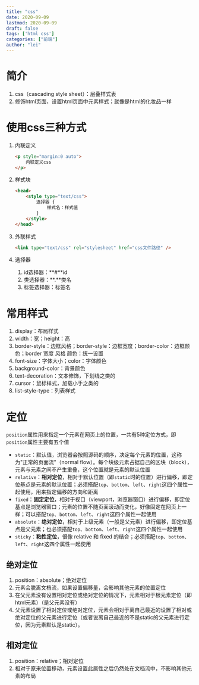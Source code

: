 ```yaml
---
title: "css"
date: 2020-09-09
lastmod: 2020-09-09
draft: false
tags: ['html css']
categories: ["前端"]
author: "lei"
---
```


# 简介

1. css（cascading style sheet）：层叠样式表
2. 修饰html页面，设置html页面中元素样式；就像是html的化妆品一样

# 使用css三种方式

1. 内联定义

   ```html
   <p style="margin:0 auto">
       内联定义css
   </p>
   ```

2. 样式块

   ```html
   <head>
       <style type="text/css">
           选择器 {
               样式名：样式值
           }
       </style>
   </head>
   ```

3. 外联样式

   ```html
   <link type="text/css" rel="stylesheet" href="css文件路径" />
   ```

4. 选择器

   1. id选择器：**#**id
   2. 类选择器：**.**类名
   3. 标签选择器：标签名

# 常用样式

1. display：布局样式
2. width：宽；height：高
3. border-style：边框风格；border-style：边框宽度；border-color：边框颜色；border 宽度 风格 颜色：统一设置
4. font-size：字体大小；color：字体颜色
5. background-color：背景颜色
6. text-decoration：文本修饰，下划线之类的
7. cursor：鼠标样式，加载小手之类的
8. list-style-type：列表样式

# 定位

`position`属性用来指定一个元素在网页上的位置，一共有5种定位方式，即`position`属性主要有五个值

- `static`：默认值，浏览器会按照源码的顺序，决定每个元素的位置，这称为"正常的页面流"（normal flow）。每个块级元素占据自己的区块（block），元素与元素之间不产生重叠，这个位置就是元素的默认位置
- `relative`：**相对定位**，相对于默认位置（即`static`时的位置）进行偏移，即定位基点是元素的默认位置；必须搭配`top`、`bottom`、`left`、`right`这四个属性一起使用，用来指定偏移的方向和距离
- `fixed`：**固定定位**，相对于视口（viewport，浏览器窗口）进行偏移，即定位基点是浏览器窗口；元素的位置不随页面滚动而变化，好像固定在网页上一样；可以搭配`top`、`bottom`、`left`、`right`这四个属性一起使用
- `absolute`：**绝对定位**，相对于上级元素（一般是父元素）进行偏移，即定位基点是父元素；也必须搭配`top`、`bottom`、`left`、`right`这四个属性一起使用
- `sticky`：**粘性定位**，很像 relative 和 fixed 的结合；必须搭配`top`、`bottom`、`left`、`right`这四个属性一起使用



## 绝对定位

1. position：absolute；绝对定位
2. 元素会脱离文档流，如果设置偏移量，会影响其他元素的位置定位
3. 在父元素没有设置相对定位或绝对定位的情况下，元素相对于根元素定位（即html元素）（是父元素没有）
4. 父元素设置了相对定位或绝对定位，元素会相对于离自己最近的设置了相对或绝对定位的父元素进行定位（或者说离自己最近的不是static的父元素进行定位，因为元素默认是static）。

## 相对定位

1. position：relative；相对定位
2. 相对于原来位置移动，元素设置此属性之后仍然处在文档流中，不影响其他元素的布局